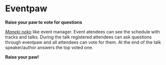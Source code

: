 # Eventpaw
**Raise your paw to vote for questions**

[*Maneki neko*](http://img2.wikia.nocookie.net/__cb20140624140604/cats/en/images/a/ab/Maneki_neko.png) like event manager. 
Event atendees can see the schedule with tracks and talks. 
During the talk registered attendees can ask questions through eventpaw and all attendees can vote for them. 
At the end of the talk speaker/author answers the top voted one.



**Raise your paw!**

